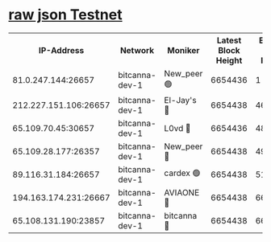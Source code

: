[raw json Testnet](https://rpc-check.bcat.stavr.tech/bcat/rpc-bcat-result.json)
=


<table><tr><th>IP-Address</th><th>Network</th><th>Moniker</th><th>Latest Block Height</th><th>Earliest Block Height</th><th>Catching Up</th><th>Tx Index</th><th>Voting Power</th><th>Scan Time</th></tr><tr><td>81.0.247.144:26657</td><td>bitcanna-dev-1</td><td>New_peer 🟢</td><td>6654436</td><td>1</td><td>False</td><td>on</td><td>0</td><td>2024-02-28T22:57:54.679756548UTC</td></tr><tr><td>212.227.151.106:26657</td><td>bitcanna-dev-1</td><td>El-Jay's 🔴</td><td>6654438</td><td>4670391</td><td>False</td><td>on</td><td>2218164</td><td>2024-02-28T22:58:01.340623590UTC</td></tr><tr><td>65.109.70.45:30657</td><td>bitcanna-dev-1</td><td>L0vd 🔴</td><td>6654436</td><td>4828155</td><td>False</td><td>on</td><td>307920</td><td>2024-02-28T22:57:54.988632643UTC</td></tr><tr><td>65.109.28.177:26357</td><td>bitcanna-dev-1</td><td>New_peer 🔴</td><td>6654438</td><td>4952911</td><td>False</td><td>on</td><td>2237067</td><td>2024-02-28T22:58:01.941818424UTC</td></tr><tr><td>89.116.31.184:26657</td><td>bitcanna-dev-1</td><td>cardex 🟢</td><td>6654438</td><td>5185001</td><td>False</td><td>on</td><td>0</td><td>2024-02-28T22:58:01.630670003UTC</td></tr><tr><td>194.163.174.231:26667</td><td>bitcanna-dev-1</td><td>AVIAONE 🔴</td><td>6654438</td><td>6639391</td><td>False</td><td>on</td><td>1949865</td><td>2024-02-28T22:58:10.801502612UTC</td></tr><tr><td>65.108.131.190:23857</td><td>bitcanna-dev-1</td><td>bitcanna 🔴</td><td>6654438</td><td>6650438</td><td>False</td><td>off</td><td>378446</td><td>2024-02-28T22:58:02.303052708UTC</td></tr></table>
